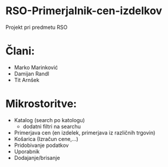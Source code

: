 # RSO-Primerjalnik-cen-izdelkov
Projekt pri predmetu RSO

# Člani:
- Marko Marinković
- Damijan Randl
- Tit Arnšek

# Mikrostoritve:
- Katalog (search po katologu)
  - dodatni filtri na searchu
- Primerjava cen (en izdelek, primerjava iz različnih trgovin)
- Košarica (Izračun cene,...)
- Pridobivanje podatkov
- Uporabnik
- Dodajanje/brisanje


